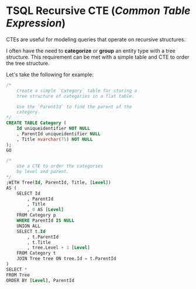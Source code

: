# TSQL Recursive CTE (*Common Table Expression*)

CTEs are useful for modeling queries that operate on recursive structures.

I often have the need to **categorize** or **group** an entity type with a tree structure.  This requirement can be met with a simple table and CTE to order the tree structure.

Let's take the following for example:

```sql
/*
    Create a simple `Category` table for storing a 
    tree structure of categories in a flat table.

    Use the `ParentId` to find the parent of the 
    category.
*/
CREATE TABLE Category (
    Id uniqueidentifier NOT NULL
    , ParentId uniqueidentifier NULL
    , Title nvarchar(75) NOT NULL
);
GO

/*
    Use a CTE to order the categories
    by level and parent.
*/
;WITH Tree(Id, ParentId, Title, [Level])
AS (
    SELECT Id
        , ParentId
        , Title
        , 0 AS [Level]
    FROM Category p
    WHERE ParentId IS NULL
    UNION ALL 
    SELECT t.Id
        , t.ParentId
        , t.Title
        , tree.Level + 1 [Level]
    FROM Category t
    JOIN Tree tree ON tree.Id = t.ParentId
)
SELECT * 
FROM Tree
ORDER BY [Level], ParentId
```
